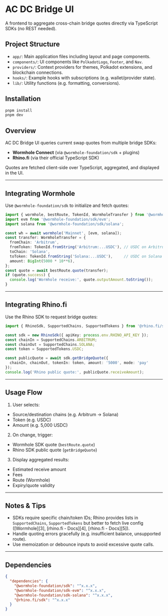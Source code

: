 # AC DC Bridge UI

A frontend to aggregate cross-chain bridge quotes directly via TypeScript SDKs (no REST needed).

## Project Structure

- `app/`: Main application files including layout and page components.  
- `components/`: UI components like `PolkadotLogo`, `Footer`, and `Nav`.  
- `providers/`: Context providers for themes, Polkadot extensions, and blockchain connections.  
- `hooks/`: Example hooks with subscriptions (e.g. wallet/provider state).  
- `lib/`: Utility functions (e.g. formatting, conversions).  

## Installation

```bash
pnpm install
pnpm dev
````

## Overview

AC DC Bridge UI queries current swap quotes from multiple bridge SDKs:

* **Wormhole Connect** (via `@wormhole-foundation/sdk` + plugins)
* **Rhino.fi** (via their official TypeScript SDK)

Quotes are fetched client-side over TypeScript, aggregated, and displayed in the UI.

---

## Integrating Wormhole

Use `@wormhole-foundation/sdk` to initialize and fetch quotes:

```ts
import { wormhole, bestRoute, TokenId, WormholeTransfer } from '@wormhole-foundation/sdk';
import evm from '@wormhole-foundation/sdk/evm';
import solana from '@wormhole-foundation/sdk/solana';

const wh = await wormhole('Mainnet', [evm, solana]);
const transfer: WormholeTransfer = {
  fromChain: 'Arbitrum',
  fromToken: TokenId.fromString('Arbitrum:...USDC'), // USDC on Arbitrum
  toChain: 'Solana',
  toToken: TokenId.fromString('Solana:...USDC'),     // USDC on Solana
  amount: BigInt(5000 * 10**6),
};
const quote = await bestRoute.quote(transfer);
if (quote.success) {
  console.log('Wormhole receive:', quote.outputAmount.toString());
}
```

---

## Integrating Rhino.fi

Use the Rhino SDK to request bridge quotes:

```ts
import { RhinoSdk, SupportedChains, SupportedTokens } from '@rhino.fi/sdk';

const sdk = new RhinoSdk({ apiKey: process.env.RHINO_API_KEY });
const chainIn = SupportedChains.ARBITRUM;
const chainOut = SupportedChains.SOLANA;
const token = SupportedTokens.USDC;

const publicQuote = await sdk.getBridgeQuote({
  chainIn, chainOut, tokenIn: token, amount: '5000', mode: 'pay'
});
console.log('Rhino public quote:', publicQuote.receiveAmount);
```

---

## Usage Flow

1. User selects:

  * Source/destination chains (e.g. Arbitrum → Solana)
  * Token (e.g. USDC)
  * Amount (e.g. 5,000 USDC)

2. On change, trigger:

  * Wormhole SDK quote (`bestRoute.quote`)
  * Rhino SDK public quote (`getBridgeQuote`)

3. Display aggregated results:

  * Estimated receive amount
  * Fees
  * Route (Wormhole)
  * Expiry/quote validity

---

## Notes & Tips

* SDKs require specific chain/token IDs; Rhino provides lists in `SupportedChains`, `SupportedTokens` but better to fetch live config ([Wormhole][3], [rhino.fi - Docs][4], [rhino.fi - Docs][5]).
* Handle quoting errors gracefully (e.g. insufficient balance, unsupported route).
* Use memoization or debounce inputs to avoid excessive quote calls.

---

## Dependencies

```json
{
  "dependencies": {
    "@wormhole-foundation/sdk": "^x.x.x",
    "@wormhole-foundation/sdk-evm": "^x.x.x",
    "@wormhole-foundation/sdk-solana": "^x.x.x",
    "@rhino.fi/sdk": "^x.x.x"
  }
}
```